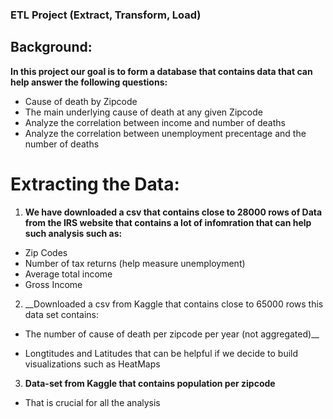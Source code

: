 ### ETL Project (Extract, Transform, Load)

## Background:

__In this project our goal is to form a database that contains data that can help answer the following questions:__
- Cause of death by Zipcode
- The main underlying cause of death at any given Zipcode
- Analyze the correlation between income and number of deaths
- Analyze the correlation between unemployment precentage and the number of deaths

# Extracting the Data:
1. __We have downloaded a csv that contains close to 28000 rows of Data from the IRS website that contains a lot of infomration that can help such analysis such as:__
  - Zip Codes
  - Number of tax returns (help measure unemployment)
  - Average total income
  - Gross Income
 
 2. __Downloaded a csv from Kaggle that contains close to 65000 rows this data set contains:
   - The number of cause of death per zipcode per year (not aggregated)__
   
   - Longtitudes and Latitudes that can be helpful if we decide to build visualizations such as HeatMaps
   
 3. __Data-set from Kaggle that contains population per zipcode__
   - That is crucial for all the analysis
